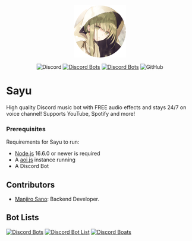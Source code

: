 <div align="center">
    <img src="https://github.com/shahriaravi/Sayu/blob/master/assets/Sayu.png?raw=true" width="140px" height="140px" /><br>
</div>

<div align="center">

![Discord](https://img.shields.io/discord/872844020416675892?color=7289DA)
[![Discord Bots](https://top.gg/api/widget/status/872844020416675892.svg?noavatar=true)](https://top.gg/bot/872844020416675892)
[![Discord Bots](https://top.gg/api/widget/servers/872844020416675892.svg?noavatar=true)](https://top.gg/bot/872844020416675892)
![GitHub](https://img.shields.io/github/license/shahriaravi/Sayu)

</div>

<h1>Sayu</h1>

High quality Discord music bot with FREE audio effects and stays 24/7 on voice channel! Supports YouTube, Spotify and more!


### Prerequisites

Requirements for Sayu to run:
- [Node.js](https://nodejs.org/en/download/) 16.6.0 or newer is required
- A [aoi.js](https://www.aoi.js.org/) instance running
- A Discord Bot 
            

## Contributors
- [Manjiro Sano](https://github.com/): Backend Developer.

## Bot Lists
[![Discord Bots](https://top.gg/api/widget/872844020416675892.svg)](https://top.gg/bot/872844020416675892)
[![Discord Bot List](https://discordbotlist.com/api/bots/sayu/widget)](https://discordbotlist.com/bots/sayu)
[![Discord Boats](https://discord.boats/api/widget/872844020416675892)](https://discord.boats/bot/872844020416675892)
